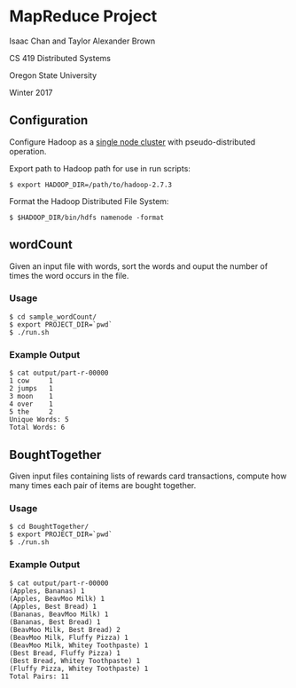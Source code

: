 # MapReduce Project

Isaac Chan and Taylor Alexander Brown

CS 419 Distributed Systems

Oregon State University

Winter 2017

## Configuration

Configure Hadoop as a [single node cluster](http://hadoop.apache.org/docs/current/hadoop-project-dist/hadoop-common/SingleCluster.html) with pseudo-distributed operation.

Export path to Hadoop path for use in run scripts:

    $ export HADOOP_DIR=/path/to/hadoop-2.7.3

Format the Hadoop Distributed File System:

    $ $HADOOP_DIR/bin/hdfs namenode -format

## wordCount

Given an input file with words, sort the words and ouput the number of times the word occurs in the file.

### Usage

    $ cd sample_wordCount/
    $ export PROJECT_DIR=`pwd`
    $ ./run.sh

### Example Output

    $ cat output/part-r-00000
    1 cow     1
    2 jumps   1
    3 moon    1
    4 over    1
    5 the     2
    Unique Words: 5
    Total Words: 6

## BoughtTogether

Given input files containing lists of rewards card transactions, compute how many times each pair of items are bought together.

### Usage

    $ cd BoughtTogether/
    $ export PROJECT_DIR=`pwd`
    $ ./run.sh

### Example Output

    $ cat output/part-r-00000
    (Apples, Bananas) 1
    (Apples, BeavMoo Milk) 1
    (Apples, Best Bread) 1
    (Bananas, BeavMoo Milk) 1
    (Bananas, Best Bread) 1
    (BeavMoo Milk, Best Bread) 2
    (BeavMoo Milk, Fluffy Pizza) 1
    (BeavMoo Milk, Whitey Toothpaste) 1
    (Best Bread, Fluffy Pizza) 1
    (Best Bread, Whitey Toothpaste) 1
    (Fluffy Pizza, Whitey Toothpaste) 1
    Total Pairs: 11

